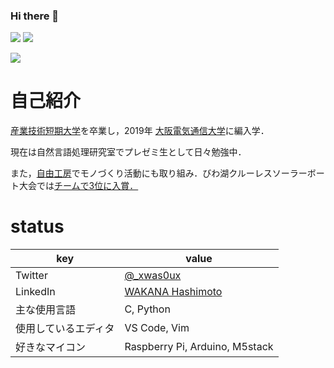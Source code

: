### Hi there 👋

![](https://grass-graph.moshimo.works/images/xwasoux.png)
[![](https://github-readme-stats.vercel.app/api?username=xwasoux)](https://github.com/anuraghazra/github-readme-stats)

[![](https://github-readme-stats.vercel.app/api/top-langs/?username=xwasoux&layout=default)](https://github.com/anuraghazra/github-readme-stats)

# 自己紹介

[産業技術短期大学](https://www.sangitan.ac.jp/subject/info/)を卒業し，2019年 [大阪電気通信大学](https://www.osakac.ac.jp/faculty/information/ei/)に編入学．

現在は自然言語処理研究室でプレゼミ生として日々勉強中．

また，[自由工房](https://jiyukobo-oecu.jp/)でモノづくり活動にも取り組み．びわ湖クルーレスソーラーボート大会では[チームで3位に入賞．](https://www.osakac.ac.jp/news/2019/1880)
 
# status

|  key  |  value  |
| ---- | ---- |
| Twitter | [@_xwas0ux](https://twitter.com/_xwas0ux) |
| LinkedIn | [WAKANA Hashimoto](https://www.linkedin.com/in/wakana-hashimoto-805a0a197/) |
| 主な使用言語 | C, Python |  
| 使用しているエディタ | VS Code, Vim |
| 好きなマイコン | Raspberry Pi, Arduino, M5stack |


<!--
**xwasoux/xwasoux** is a ✨ _special_ ✨ repository because its `README.md` (this file) appears on your GitHub profile.



Here are some ideas to get you started:

- 🔭 I’m currently working on ...
- 🌱 I’m currently learning ...
- 👯 I’m looking to collaborate on ...
- 🤔 I’m looking for help with ...
- 💬 Ask me about ...
- 📫 How to reach me: ...
- 😄 Pronouns: ...
- ⚡ Fun fact: ...
-->
